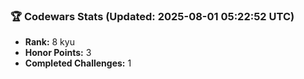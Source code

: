 ### 🏆 Codewars Stats (Updated: 2025-08-01 05:22:52 UTC)

- **Rank:** 8 kyu
- **Honor Points:** 3
- **Completed Challenges:** 1
